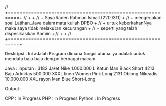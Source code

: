 // +==========================================================+
// +                                                          +
// + Saya Raden Rahman Ismail (2200311)                       +
// + mengerjakan soal Latihan_Java dalam mata kuliah DPBO     +
// + untuk keberkahanNya maka saya tidak melakukan kecurangan +
// + seperti yang telah dispesikasikan.Aamiin                 +
// +                                                          +
// +==========================================================+

Deskripsi :
Ini adalah Program dimana fungsi utamanya adalah untuk mendata baju baju dengan
berbagai macam

Java :
inputan :
3182 Jaket Nike 1.000.000 L Katun Man Black Short
4213 Baju Addidas 500.000 XXXL linen Women Pink Long
2131 Oblong Nikeadis 10.000.000 XXL rayon Man Blue Short-Long

Output :


CPP    : In Progress
PHP    : In Progress
Python : In Progress
